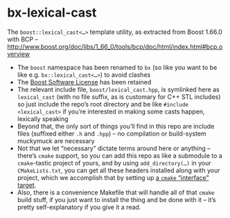 # bx-lexical-cast
The `boost::lexical_cast<…>` template utility, as extracted from Boost 1.66.0 with BCP – http://www.boost.org/doc/libs/1_66_0/tools/bcp/doc/html/index.html#bcp.overview

* The `boost` namespace has been renamed to `bx` (so like you want to be like e.g. `bx::lexical_cast<…>`) to avoid clashes
* The [Boost Software License](http://www.boost.org/LICENSE_1_0.txt) has been retained
* The relevant include file, `boost/lexical_cast.hpp`, is symlinked here as `lexical_cast` (with no file suffix, as is customary for C++ STL includes) so just include the repo’s root directory and be like `#include <lexical_cast>` if you’re interested in making some casts happen, lexically speaking
* Beyond that, the only sort of things you’ll find in this repo are include files (suffixed either `.h` and `.hpp`) – no compilation or build-system muckymuck are necessary
* Not that we let “necessary” dictate terms around here or anything – there’s `cmake` support, so you can add this repo as like a submodule to a `cmake`-tastic project of yours, and by using `add_directory(…)` in your `CMakeLists.txt`, you can get all these headers installed along with your project, which we accomplish that by setting up [a `cmake` “interface” target](https://cmake.org/cmake/help/v3.8/command/add_library.html#interface-libraries).
* Also, there is a convenience Makefile that will handle all of that `cmake` build stuff, if you just want to install the thing and be done with it – it’s pretty self-explanatory if you give it a read.

